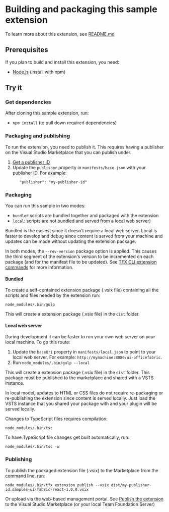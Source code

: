 # Building and packaging this sample extension

To learn more about this extension, see [README.md](./README.MD)

## Prerequisites

If you plan to build and install this extension, you need:

* [Node.js](https://nodejs.org) (install with npm)

## Try it

### Get dependencies

After cloning this sample extension, run:

* ```npm install``` (to pull down required dependencies)

### Packaging and publishing

To run the extension, you need to publish it. This requires having a publisher on the Visual Studio Marketplace that you can publish under.

1. [Get a publisher ID](https://www.visualstudio.com/en-us/docs/integrate/extensions/publish/overview)
2. Update the `publisher` property in `manifests/base.json` with your publisher ID. For example:    
   ``` 
      "publisher": "my-publisher-id" 
   ```
    
### Packaging

You can run this sample in two modes: 

* `bundled` scripts are bundled together and packaged with the extension
* `local`: scripts are not bundled and served from a local web server)

Bundled is the easiest since it doesn't require a local web server. Local is faster to develop and debug since content is served from your machine and updates can be made without updating the extension package.

In both modes, the `--rev-version` package option is applied. This causes the third segment of the extension's version to be incremented on each package (and for the manifest file to be updated). See [TFX CLI extension commands](https://github.com/Microsoft/tfs-cli/blob/master/docs/extensions.md) for more information.

#### Bundled

To create a self-contained extension package (.vsix file) containing all the scripts and files needed by the extension run:

```
node_modules/.bin/gulp
``` 

This will create a extension package (.vsix file) in the `dist` folder.

#### Local web server

During development it can be faster to run your own web server on your local machine. To go this route:

1. Update the `baseUri` property in `manifests/local.json` to point to your local web server. For example: `http://mymachine:8080/ui-officefabric`.
2. Run `node_modules/.bin/gulp --local`

This will create a extension package (.vsix file) in the `dist` folder. This package must be published to the marketplace and shared with a VSTS instance.

In local model, updates to HTML or CSS files do not require re-packaging or re-publishing the extension since content is served locally. Just load the VSTS instance that you shared your package with and your plugin will be served locally.

Changes to TypeScript files requires compilation:

```
node_modules/.bin/tsc
```

To have TypeScript file changes get built automatically, run: 

```
node_modules/.bin/tsc -w
``` 

### Publishing

To publish the packaged extension file (.vsix) to the Marketplace from the command line, run:

```
node_modules/.bin/tfx extension publish --vsix dist/my-publisher-id.samples-ui-fabric-react-1.0.0.vsix
```

Or upload via the web-based management portal. See [Publish the extension](https://www.visualstudio.com/en-us/docs/integrate/extensions/publish/overview) to the Visual Studio Marketplace (or your local Team Foundation Server)
